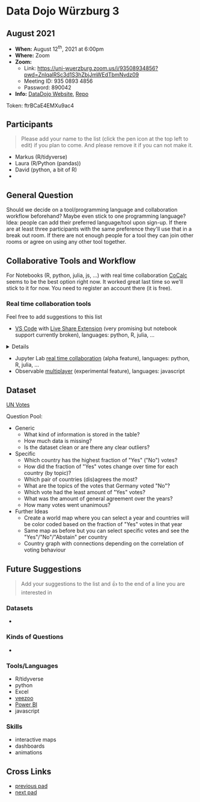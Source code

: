 # Data Dojo Würzburg 3

## August 2021
 - **When:** August 12<sup>th</sup>, 2021 at 6:00pm
 - **Where:** Zoom
 - **Zoom:**
    - Link: https://uni-wuerzburg.zoom.us/j/93508934856?pwd=ZnlqalRSc3d1S3hZbjJmWEdTbmNvdz09
    - Meeting ID: 935 0893 4856
    - Password: 890042
 - **Info:** [DataDojo Website](https://ddojo.github.io/), [Repo](https://github.com/ddojo/ddojo.github.io)

Token: ftrBCaE4EMXu9ac4

## Participants
> Please add your name to the list (click the pen icon at the top left to edit) if you plan to come. And please remove it if you can not make it.
 - Markus (R/tidyverse)
 - Laura (R/Python (pandas))
 - David (python, a bit of R)
 -

## General Question

Should we decide on a tool/programming language and collaboration workflow beforehand?
Maybe even stick to one programming language?
Idea: people can add their preferred language/tool upon sign-up. If there are at least three participants with the same preference they'll use that in a break out room. If there are not enough people for a tool they can join other rooms or agree on using any other tool together.

## Collaborative Tools and Workflow

For Notebooks (R, python, julia, js, ...) with real time collaboration [CoCalc](https://cocalc.com) seems to be the best option right now. It worked great last time so we'll stick to it for now. You need to register an account there (it is free).

### Real time collaboration tools

Feel free to add suggestions to this list

- [VS Code](https://code.visualstudio.com/) with [Live Share Extension](https://marketplace.visualstudio.com/items?itemName=MS-vsliveshare.vsliveshare) (very promising but notebook support currently broken), languages: python, R, julia, ...
<details>
Unfortunately, notebook support with VS Code Live Share is an experimental feature which is currently broken (but expected to be fixed soon): https://docs.microsoft.com/en-us/visualstudio/liveshare/reference/notebooks and https://github.com/MicrosoftDocs/live-share/issues/4291. Update: on June 22, this issue was anounced as fixed. Unfortunately there is a new (unrelated) issue that prevents notebook output from being shown for guests: https://github.com/MicrosoftDocs/live-share/issues/4342. This issue is being worked on...

Once this is available, it seams to be the ideal solution especially as it has a unified interface independent of the language (python/julia/R/...)

<!-- :warning: It would be helpful if you could install [VS Code](https://code.visualstudio.com/) with [Live Share Extension](https://marketplace.visualstudio.com/items?itemName=MS-vsliveshare.vsliveshare) before hand. -->

> If notebook support is fixed the [VS Code Insiders](https://code.visualstudio.com/insiders/) version would be required as long as it is experimental. This can be installed alongside regular VS Code without problems.
</details>


- Jupyter Lab [real time collaboration](https://github.com/jupyterlab/jupyterlab/pull/10118) (alpha feature), languages: python, R, julia, ...
- Observable [multiplayer](https://observablehq.com/@observablehq/introducing-observable-collaboration) (experimental feature), languages: javascript

## Dataset

[UN Votes](https://github.com/rfordatascience/tidytuesday/blob/master/data/2021/2021-03-23/readme.md)

Question Pool:
- Generic
    - What kind of information is stored in the table?
    - How much data is missing?
    - Is the dataset clean or are there any clear outliers?
- Specific
    - Which country has the highest fraction of "Yes" ("No") votes?
    - How did the fraction of "Yes" votes change over time for each country (by topic)?
    - Which pair of countries (dis)agrees the most?
    - What are the topics of the votes that Germany voted "No"?
    - Which vote had the least amount of "Yes" votes?
    - What was the amount of general agreement over the years?
    - How many votes went unanimous?
- Further Ideas
    - Create a world map where you can select a year and countries will be color coded based on the fraction of "Yes" votes in that year
    - Same map as before but you can select specific votes and see the "Yes"/"No"/"Abstain" per country
    - Country graph with connections depending on the correlation of voting behaviour

## Future Suggestions
> Add your suggestions to the list and :+1: to the end of a line you are interested in

### Datasets
- 

### Kinds of Questions
-

### Tools/Languages
- R/tidyverse
- python
- Excel
- [veezoo](https://www.veezoo.com/)
- [Power BI](https://www.microsoft.com/en-US/download/details.aspx?id=58494)
- javascript

### Skills
- interactive maps
- dashboards
- animations


## Cross Links
 - [previous pad](https://hackmd.io/nEtqtdxPTRajJKysKSykQQ)
 - [next pad](https://hackmd.io/5iIuyuHnRZOWOH88cFFeCA)